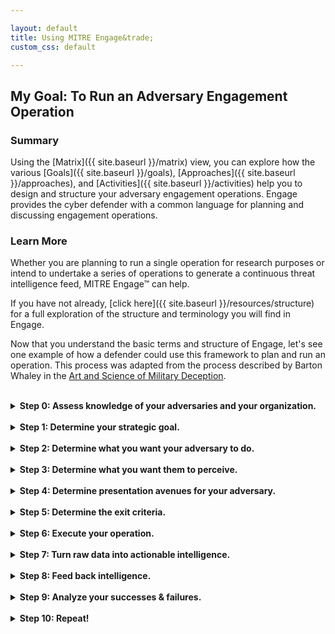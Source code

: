 ```yaml
---

layout: default
title: Using MITRE Engage&trade;
custom_css: default

---
```


## My Goal: To Run an Adversary Engagement Operation

### Summary 
Using the [Matrix]({{ site.baseurl }}/matrix) view, you can explore how the various [Goals]({{ site.baseurl }}/goals), [Approaches]({{ site.baseurl }}/approaches), and [Activities]({{ site.baseurl }}/activities) help you to design and structure your adversary engagement operations. Engage provides the cyber defender with a common language for planning and discussing engagement operations.

### Learn More
Whether you are planning to run a single operation for research purposes or intend to undertake a series of operations to generate a continuous threat intelligence feed, MITRE Engage&trade; can help. 

If you have not already, [click here]({{ site.baseurl }}/resources/structure) for a full exploration of the structure and terminology you will find in Engage.

Now that you understand the basic terms and structure of Engage, let's see one example of how a defender could use this framework to plan and run an operation. This process was adapted from the process described by Barton Whaley in the [Art and Science of Military Deception](https://www.amazon.com/Military-Deception-Intelligence-Information-Operations/dp/1608075516).

<br>
<details>
<summary>
<b>Step 0: Assess knowledge of your adversaries and your organization.</b>
</summary>
<br>
<p>
The defender should <a href="{{ site.baseurl }}/activities/SAC0004/">Develop a Threat Model</a> of both the target adversary and their organization. A target adversary represent a threat that historically targets your organization or organizations like yours. The target adversary may represent a gap in the your threat intelligence, or they may be known to historically utilize TTPs that represent a gap in your current defenses. Regardless of the reason, you should have solid understanding of both the adversary and their own organization. 
</p>
</details>
<br>

<details>
<summary>
<b>Step 1: Determine your strategic goal.</b>
</summary>
<br>
<p>
Using the previously developed <a href="{{ site.baseurl }}/activities/SAC0004/">Threat Model</a>, you must now identify your <a href="{{ site.baseurl }}/activities/SAC0001/">Strategic Goal</a>. Every operation will have a unique Strategic Goal. This goal might be to <a href="{{ site.baseurl }}/activities/SAC0001/">Expose</a> adversaries on the network to reveal previously unknown threats, to <a href="{{ site.baseurl }}/goals/EGO0002/">Affect</a> adversaries by imposing a negative resource cost, or to <a href="{{ site.baseurl }}/goals/EGO0003/">Elicit</a> adversary TTPs by encouraging the adversary to reveal new or more advanced behaviors or capabilities. This goal will drive every action you take from this point forward. 
</p>
</details>

<br>

<details>
<summary>
<b>Step 2: Determine what you want your adversary to do.</b>
</summary>
<br>
<p>
Guided by the chosen <a href="{{ site.baseurl }}/activities/SAC0001/">Strategic Goal</a> and using the previously developed <a href="{{ site.baseurl }}/activities/SAC0004/">Threat Model</a>, you can use the Engage <a href="{{ site.baseurl }}/attack_mapping/">ATT&CK® Mappings</a> to examine the various Tactics and Techniques associated with the adversary. For every Technique, we have identified one or more adversary vulnerabilities that are exposed, and the Engagement activity you can utilize to take advantage of the vulnerability. Using these mappings, you can begin to create the operational <a href="{{ site.baseurl }}/activities/SAC0003/">Storyboard</a>. This outline should help identify what activities you will use to encourage the adversary to take the desired actions.
</p>
</details>

<br>

<details>
<summary>
<b>Step 3: Determine what you want them to perceive.</b>
</summary>
<br>
<p>
Still guided by the chosen <a href="{{ site.baseurl }}/activities/SAC0001/">Strategic Goal</a>, and using the previously developed <a href="{{ site.baseurl }}/activities/SAC0004/">Threat Model</a>, you can continue to expand the <a href="{{ site.baseurl }}/activities/SAC0003/">Storyboard</a> by creating the <a href="{{ site.baseurl }}/activities/SAC0002/">Personas</a> and related story elements required to control what is communicated to the adversary. While you cannot control what the adversary thinks, you can use the developed <a href="{{ site.baseurl }}/activities/SAC0004/">Threat Model</a>, <a href="{{ site.baseurl }}/activities/SAC0001/">Strategic Goal</a>, and <a href="{{ site.baseurl }}/activities/SAC0003/">Storyboard</a> to shape what the adversary will find in the environment. 
</p>
</details>

<br>

<details>
<summary>
<b>Step 4: Determine presentation avenues for your adversary.</b>
</summary>
<br>
<p>
Now you must decide what the adversary will find in the environment. You should examine the various <a href="{{ site.baseurl }}/approaches">Approaches</a> and <a href="{{ site.baseurl }}/activities">Activities</a> described under their selected Engagement Goal in the <a href="{{ site.baseurl }}/matrix">Matrix</a> to identify which activities you will utilize. You must determine how these activities will be implemented. Additionally, you must determine if a given activity will be revealed to or concealed from the adversary. For example, you may reveal a <a href="{{ site.baseurl }}/activities/EAC0005/">Decoy Document</a> to the adversary while concealing the fact that you <a href="{{ site.baseurl }}/activities/EAC0014/">Manipulated Software</a> to serve as a tripwire to detect adversary movement.
</p>
</details>

<br>

<details>
<summary>
<b>Step 5: Determine the exit criteria.</b>
</summary>
<br>
<p>
In order to maintain operational safety and to ensure that operations remain focused on the chosen <a href="{{ site.baseurl }}/activities/SAC0001/">Strategic Goal</a>, you must identify key <a href="{{ site.baseurl }}/activities/SAC0005/">Exit Criteria</a>. Sometimes, these events include the successful completion of the agreed upon goals. Other times, these events may signify the operation has reached a hard stop. This is often because future operational safety cannot be guaranteed or because events have occurred that outweigh the agreed upon acceptable risk. Finally, it may just be that if the adversary operates any longer, they may learn something we don't want them to know. It is important to engage stakeholders across various roles and skillsets to identify these criteria. 
</p>
</details>

<br>

<details>
<summary>
<b>Step 6: Execute your operation.</b>
</summary>
<br>
<p>
Deploy the monitoring, engagement, and analysis activities. And wait. Note: depending on the specifics of the engagement, an operation may take time!

*Note: Steps 7-9 may happen continuously throughout an operation to ensure incremental refinements*
</p>
</details>

<br>

<details>
<summary>
<b>Step 7: Turn raw data into actionable intelligence.</b>
</summary>
<br>
<p>
You must gather all of the various data outputs. These may be in the form of logs, PCAP, NetFlow, etc. You should feed this data into an analytics pipeline to ensure that the data can be used to provide actionable intelligence. This intelligence may be in the form of new IOCs, TTPs, etc. 
</p>
</details>

<br>

<details>
<summary>
<b>Step 8: Feed back intelligence.</b>
</summary>
<br>
<p>
Any intelligence produced during the operation should be used to <a href="{{ site.baseurl }}/activities/SAC0009/">Inform the Threat Model</a> and <a href="{{ site.baseurl }}/activities/SAC0007/">Refine Operational Activities</a>. If applicable, this intelligence should inform, not only future operations, but also the larger defensive strategy of your organization. 
</p>
</details>

<br>

<details>
<summary>
<b>Step 9: Analyze your successes & failures.</b>
</summary>
<br>
<p>
Finally, it is essential to examine all of the operational activities to assess successes and failures. The results of these assessments should <a href="{{ site.baseurl }}/activities/SAC0007/">Refine Future Operation Activities</a>. Additionally, it is important to perform a team <a href="{{ site.baseurl }}/activities/SAC0006/">Hotwash</a> to assess overall communication and team efficiency. 
</p>
</details>

<br>

<details>
<summary>
<b>Step 10: Repeat!</b>
</summary>
</details>
<br>
